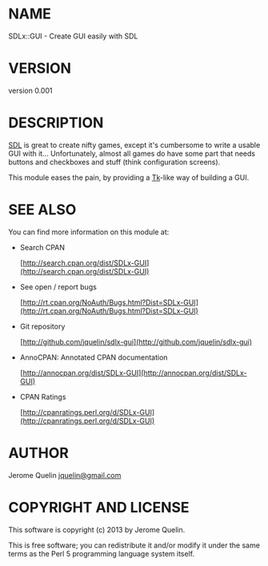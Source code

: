 # NAME

SDLx::GUI - Create GUI easily with SDL

# VERSION

version 0.001

# DESCRIPTION

[SDL](http://search.cpan.org/perldoc?SDL) is great to create nifty games, except it's cumbersome to write
a usable GUI with it... Unfortunately, almost all games do have some
part that needs buttons and checkboxes and stuff (think configuration
screens).

This module eases the pain, by providing a [Tk](http://search.cpan.org/perldoc?Tk)\-like way of building a
GUI.

# SEE ALSO

You can find more information on this module at:

- Search CPAN

    [http://search.cpan.org/dist/SDLx-GUI](http://search.cpan.org/dist/SDLx-GUI)

- See open / report bugs

    [http://rt.cpan.org/NoAuth/Bugs.html?Dist=SDLx-GUI](http://rt.cpan.org/NoAuth/Bugs.html?Dist=SDLx-GUI)

- Git repository

    [http://github.com/jquelin/sdlx-gui](http://github.com/jquelin/sdlx-gui)

- AnnoCPAN: Annotated CPAN documentation

    [http://annocpan.org/dist/SDLx-GUI](http://annocpan.org/dist/SDLx-GUI)

- CPAN Ratings

    [http://cpanratings.perl.org/d/SDLx-GUI](http://cpanratings.perl.org/d/SDLx-GUI)

# AUTHOR

Jerome Quelin <jquelin@gmail.com>

# COPYRIGHT AND LICENSE

This software is copyright (c) 2013 by Jerome Quelin.

This is free software; you can redistribute it and/or modify it under
the same terms as the Perl 5 programming language system itself.
